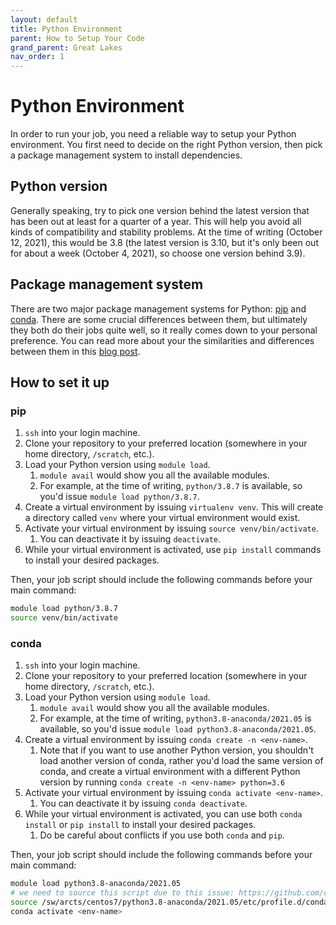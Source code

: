 ```yaml
---
layout: default
title: Python Environment
parent: How to Setup Your Code
grand_parent: Great Lakes
nav_order: 1
---
```

# Python Environment
In order to run your job, you need a reliable way to setup your Python environment. You first need to decide on the right Python version, then pick a package management system to install dependencies.

## Python version
Generally speaking, try to pick one version behind the latest version that has been out at least for a quarter of a year. This will help you avoid all kinds of compatibility and stability problems. At the time of writing (October 12, 2021), this would be 3.8 (the latest version is 3.10, but it's only been out for about a week (October 4, 2021), so choose one version behind 3.9).

## Package management system
There are two major package management systems for Python: [pip](https://pip.pypa.io/) and [conda](https://docs.conda.io/). There are some crucial differences between them, but ultimately they both do their jobs quite well, so it really comes down to your personal preference. You can read more about your the similarities and differences between them in this [blog post](https://www.anaconda.com/blog/understanding-conda-and-pip).

## How to set it up
### pip
1. `ssh` into your login machine.
1. Clone your repository to your preferred location (somewhere in your home directory, `/scratch`, etc.).
1. Load your Python version using `module load`.
   1. `module avail` would show you all the available modules.
   1. For example, at the time of writing, `python/3.8.7` is available, so you'd issue `module load python/3.8.7`.
1. Create a virtual environment by issuing `virtualenv venv`. This will create a directory called `venv` where your virtual environment would exist.
1. Activate your virtual environment by issuing `source venv/bin/activate`.
    1. You can deactivate it by issuing `deactivate`.
1. While your virtual environment is activated, use `pip install` commands to install your desired packages.

Then, your job script should include the following commands before your main command:
```bash
module load python/3.8.7
source venv/bin/activate
```

### conda
1. `ssh` into your login machine.
1. Clone your repository to your preferred location (somewhere in your home directory, `/scratch`, etc.).
1. Load your Python version using `module load`.
    1. `module avail` would show you all the available modules.
    2. For example, at the time of writing, `python3.8-anaconda/2021.05` is available, so you'd issue `module load python3.8-anaconda/2021.05`.
2. Create a virtual environment by issuing `conda create -n <env-name>`.
    1. Note that if you want to use another Python version, you shouldn't load another version of conda, rather you'd load the same version of conda, and create a virtual environment with a different Python version by running `conda create -n <env-name> python=3.6`
3. Activate your virtual environment by issuing `conda activate <env-name>`.
    1. You can deactivate it by issuing `conda deactivate`.
4. While your virtual environment is activated, you can use both `conda install` or `pip install` to install your desired packages.
    1. Do be careful about conflicts if you use both `conda` and `pip`.

Then, your job script should include the following commands before your main command:
```bash
module load python3.8-anaconda/2021.05
# we need to source this script due to this issue: https://github.com/conda/conda/issues/7980
source /sw/arcts/centos7/python3.8-anaconda/2021.05/etc/profile.d/conda.sh
conda activate <env-name>
```
